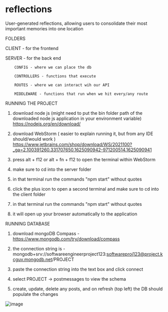 # reflections
User-generated reflections, allowing users to consolidate their most important memories into one location


FOLDERS


CLIENT - for the frontend

SERVER - for the back end

        CONFIG - where we can place the db

        CONTROLLERS - functions that execute

        ROUTES - where we can interact wih our API

        MIDDLEWARE - functions that run when we hit every/any route





RUNNING THE PROJECT

1. download node js (might need to put the bin folder path of the downloaded node js application in your environment variable)
   https://nodejs.org/en/download/

2. download WebStorm ( easier to explain running it, but from any IDE should/would work )
   https://www.jetbrains.com/shop/download/WS/2021100?_ga=2.100391260.331707650.1625090942-971200514.1625090941

3. press alt + f12 or alt + fn + f12 to open the terminal within WebStorm

4. make sure to cd into the server folder   



5. in that terminal run the commands "npm start" without quotes
 


6. click the plus icon to open a second terminal and make sure to cd into the client folder 


7. in that terminal run the commands "npm start" without quotes
 

8. it will open up your browser automatically to the application


RUNNING DATABASE

1. download mongoDB Compass - https://www.mongodb.com/try/download/compass

2. the connection string is - mongodb+srv://softwareengineerproject123:softwareproj123@project.kcguv.mongodb.net/PROJECT

3. paste the connection string into the text box and click connect
 

4. select PROJECT -> postmessages to view the schema 


5. create, update, delete any posts, and on refresh (top left) the DB should populate the changes



![image](https://user-images.githubusercontent.com/81540554/166081516-75125ef0-93cf-4b01-aeca-fb65fa906ec0.png)

